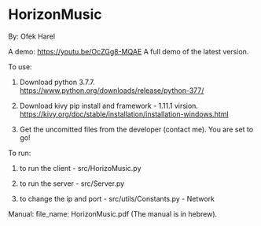 # HorizonMusic
By: Ofek Harel

A demo:
https://youtu.be/OcZGg8-MQAE
A full demo of the latest version.

To use:
1. Download python 3.7.7.
  https://www.python.org/downloads/release/python-377/

2. Download kivy pip install and framework - 1.11.1 virsion.
  https://kivy.org/doc/stable/installation/installation-windows.html

3. Get the uncomitted files from the developer (contact me).
You are set to go!

To run:
1. to run the client - src/HorizoMusic.py

2. to run the server - src/Server.py

3. to change the ip and port - src/utils/Constants.py - Network

Manual:
file_name: HorizonMusic.pdf (The manual is in hebrew).
